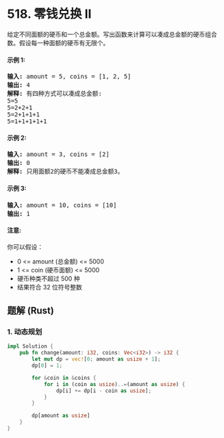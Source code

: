 # 518. 零钱兑换 II
给定不同面额的硬币和一个总金额。写出函数来计算可以凑成总金额的硬币组合数。假设每一种面额的硬币有无限个。

#### 示例 1:
<pre>
<strong>输入:</strong> amount = 5, coins = [1, 2, 5]
<strong>输出:</strong> 4
<strong>解释:</strong> 有四种方式可以凑成总金额:
5=5
5=2+2+1
5=2+1+1+1
5=1+1+1+1+1
</pre>

#### 示例 2:
<pre>
<strong>输入:</strong> amount = 3, coins = [2]
<strong>输出:</strong> 0
<strong>解释:</strong> 只用面额2的硬币不能凑成总金额3。
</pre>

#### 示例 3:
<pre>
<strong>输入:</strong> amount = 10, coins = [10]
<strong>输出:</strong> 1
</pre>

#### 注意:
你可以假设：
* 0 <= amount (总金额) <= 5000
* 1 <= coin (硬币面额) <= 5000
* 硬币种类不超过 500 种
* 结果符合 32 位符号整数

## 题解 (Rust)

### 1. 动态规划
```Rust
impl Solution {
    pub fn change(amount: i32, coins: Vec<i32>) -> i32 {
        let mut dp = vec![0; amount as usize + 1];
        dp[0] = 1;

        for &coin in &coins {
            for i in (coin as usize)..=(amount as usize) {
                dp[i] += dp[i - coin as usize];
            }
        }

        dp[amount as usize]
    }
}
```
